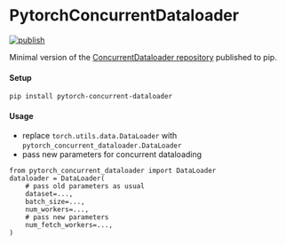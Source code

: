 # PytorchConcurrentDataloader

[![publish](https://github.com/BenediktAlkin/PytorchConcurrentDataloader/actions/workflows/publish.yaml/badge.svg)](https://github.com/BenediktAlkin/PytorchConcurrentDataloader/actions/workflows/publish.yaml)


Minimal version of the [ConcurrentDataloader repository](https://github.com/iarai/concurrent-dataloader) published to pip.

#### Setup

`pip install pytorch-concurrent-dataloader`


#### Usage
- replace `torch.utils.data.DataLoader` with `pytorch_concurrent_dataloader.DataLoader`
- pass new parameters for concurrent dataloading
```
from pytorch_concurrent_dataloader import DataLoader
dataloader = DataLoader(
    # pass old parameters as usual
    dataset=..., 
    batch_size=...,
    num_workers=...,
    # pass new parameters
    num_fetch_workers=...,
)
```